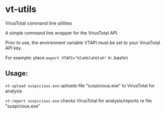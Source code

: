 # vt-utils
VirusTotal command line utilities

A simple command line wrapper for the VirusTotal API.

Prior to use, the environment variable VTAPI must be set to your VirusTotal API key.

For example: place `export VTAPI="blahblahblah"` in .bashrc

## Usage:

`vt-upload suspicious.exe`
  uploads file "suspicious.exe" to VirusTotal for analysis
  
`vt-report suspicious.exe`
  checks VirusTotal for analysis/reports re file "suspicious.exe"
